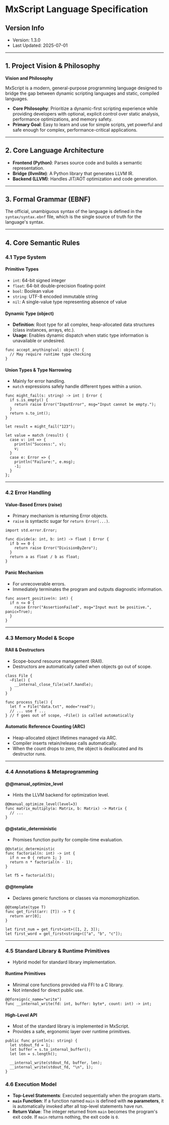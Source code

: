 # MxScript Language Specification

## Version Info

* Version: 1.3.0
* Last Updated: 2025-07-01

---

## 1. Project Vision & Philosophy

**Vision and Philosophy**

MxScript is a modern, general-purpose programming language designed to bridge the gap between dynamic scripting languages and static, compiled languages.

* **Core Philosophy**: Prioritize a dynamic-first scripting experience while providing developers with optional, explicit control over static analysis, performance optimizations, and memory safety.
* **Primary Goal**: Easy to learn and use for simple scripts, yet powerful and safe enough for complex, performance-critical applications.

---

## 2. Core Language Architecture

* **Frontend (Python)**: Parses source code and builds a semantic representation.
* **Bridge (llvmlite)**: A Python library that generates LLVM IR.
* **Backend (LLVM)**: Handles JIT/AOT optimization and code generation.

---

## 3. Formal Grammar (EBNF)

The official, unambiguous syntax of the language is defined in the `syntax/syntax.ebnf` file, which is the single source of truth for the language's syntax.

---

## 4. Core Semantic Rules

### 4.1 Type System

#### Primitive Types

* `int`: 64-bit signed integer
* `float`: 64-bit double-precision floating-point
* `bool`: Boolean value
* `string`: UTF-8 encoded immutable string
* `nil`: A single-value type representing absence of value

#### Dynamic Type (object)

* **Definition**: Root type for all complex, heap-allocated data structures (class instances, arrays, etc.).
* **Usage**: Enables dynamic dispatch when static type information is unavailable or undesired.

```mxscript
func accept_anything(val: object) {
  // May require runtime type checking
}
```

#### Union Types & Type Narrowing

* Mainly for error handling.
* `match` expressions safely handle different types within a union.

```mxscript
func might_fail(s: string) -> int | Error {
  if s.is_empty() {
    return raise Error("InputError", msg="Input cannot be empty.");
  }
  return s.to_int();
}

let result = might_fail("123");

let value = match (result) {
  case v: int => {
    println("Success:", v);
    v;
  }
  case e: Error => {
    println("Failure:", e.msg);
    -1;
  }
};
```

---

### 4.2 Error Handling

#### Value-Based Errors (raise)

* Primary mechanism is returning Error objects.
* `raise` is syntactic sugar for `return Error(...)`.

```mxscript
import std.error.Error;

func divide(a: int, b: int) -> float | Error {
  if b == 0 {
    return raise Error("DivisionByZero");
  }
  return a as float / b as float;
}
```

#### Panic Mechanism

* For unrecoverable errors.
* Immediately terminates the program and outputs diagnostic information.

```mxscript
func assert_positive(n: int) {
  if n <= 0 {
    raise Error("AssertionFailed", msg="Input must be positive.", panic=True);
  }
}
```

---

### 4.3 Memory Model & Scope

#### RAII & Destructors

* Scope-bound resource management (RAII).
* Destructors are automatically called when objects go out of scope.

```mxscript
class File {
  ~File() {
    __internal_close_file(self.handle);
  }
}

func process_file() {
  let f = File("data.txt", mode="read");
  // ... use f ...
} // f goes out of scope, ~File() is called automatically
```

#### Automatic Reference Counting (ARC)

* Heap-allocated object lifetimes managed via ARC.
* Compiler inserts retain/release calls automatically.
* When the count drops to zero, the object is deallocated and its destructor runs.

---

### 4.4 Annotations & Metaprogramming

#### @@manual\_optimize\_level

* Hints the LLVM backend for optimization level.

```mxscript
@@manual_optimize_level(level=3)
func matrix_multiply(a: Matrix, b: Matrix) -> Matrix {
  // ...
}
```

#### @@static\_deterministic

* Promises function purity for compile-time evaluation.

```mxscript
@@static_deterministic
func factorial(n: int) -> int {
  if n == 0 { return 1; }
  return n * factorial(n - 1);
}

let f5 = factorial(5);
```

#### @@template

* Declares generic functions or classes via monomorphization.

```mxscript
@@template(type T)
func get_first(arr: [T]) -> T {
  return arr[0];
}

let first_num = get_first<int>([1, 2, 3]);
let first_word = get_first<string>(["a", "b", "c"]);
```

---

### 4.5 Standard Library & Runtime Primitives

* Hybrid model for standard library implementation.

#### Runtime Primitives

* Minimal core functions provided via FFI to a C library.
* Not intended for direct public use.

```mxscript
@@foreign(c_name="write")
func __internal_write(fd: int, buffer: byte*, count: int) -> int;
```

#### High-Level API

* Most of the standard library is implemented in MxScript.
* Provides a safe, ergonomic layer over runtime primitives.

```mxscript
public func println(s: string) {
  let stdout_fd = 1;
  let buffer = s.to_internal_buffer();
  let len = s.length();

  __internal_write(stdout_fd, buffer, len);
  __internal_write(stdout_fd, "\n", 1);
}
```

### 4.6 Execution Model

* **Top-Level Statements**: Executed sequentially when the program starts.
* **`main` Function**: If a function named `main` is defined with **no parameters**, it is automatically invoked after all top-level statements have run.
* **Return Value**: The integer returned from `main` becomes the program's exit code. If `main` returns nothing, the exit code is `0`.
